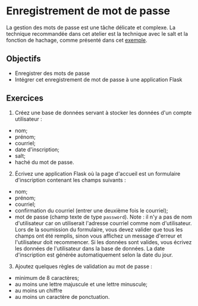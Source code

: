 Enregistrement de mot de passe
==============================

La gestion des mots de passe est une tâche délicate et complexe. La technique
recommandée dans cet atelier est la technique avec le salt et la fonction de
hachage, comme présenté dans cet <a href="https://github.com/jacquesberger/exemplesINF3005/blob/master/auth/insert.py">exemple</a>.

Objectifs
---------

* Enregistrer des mots de passe
* Intégrer cet enregistrement de mot de passe à une application Flask

Exercices
---------

1. Créez une base de données servant à stocker les données d'un compte
utilisateur :
  * nom;
  * prénom;
  * courriel;
  * date d'inscription;
  * salt;
  * haché du mot de passe.

2. Écrivez une application Flask où la page d'accueil est un formulaire
d'inscription contenant les champs suivants :
  * nom;
  * prénom;
  * courriel;
  * confirmation du courriel (entrer une deuxième fois le courriel);
  * mot de passe (champ texte de type `password`).
Note : il n'y a pas de nom d'utilisateur car on utiliserait l'adresse courriel
comme nom d'utilisateur.
Lors de la soumission du formulaire, vous devez valider que tous les champs ont
été remplis, sinon vous affichez un message d'erreur et l'utilisateur doit
recommencer. Si les données sont valides, vous écrivez les données de
l'utilisateur dans la base de données. La date d'inscription est générée
automatiquement selon la date du jour.

3. Ajoutez quelques règles de validation au mot de passe :
  * minimum de 8 caractères;
  * au moins une lettre majuscule et une lettre minuscule;
  * au moins un chiffre
  * au moins un caractère de ponctuation.
